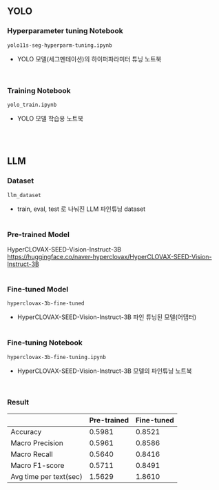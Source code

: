 
## YOLO
### Hyperparameter tuning Notebook
`yolo11s-seg-hyperparm-tuning.ipynb`
- YOLO 모델(세그멘테이션)의 하이퍼파라미터 튜닝 노트북
</br>

### Training Notebook
`yolo_train.ipynb`
- YOLO 모델 학습용 노트북

</br></br>


## LLM
### Dataset
`llm_dataset`
- train, eval, test 로 나눠진 LLM 파인튜닝 dataset
</br></br>

### Pre-trained Model
HyperCLOVAX-SEED-Vision-Instruct-3B</br>
https://huggingface.co/naver-hyperclovax/HyperCLOVAX-SEED-Vision-Instruct-3B
</br></br>

### Fine-tuned Model
`hyperclovax-3b-fine-tuned`
- HyperCLOVAX-SEED-Vision-Instruct-3B 파인 튜닝된 모델(어댑터)
</br></br>

### Fine-tuning Notebook
`hyperclovax-3b-fine-tuning.ipynb`
- HyperCLOVAX-SEED-Vision-Instruct-3B 모델의 파인튜닝 노트북  
</br>

### Result
|  | Pre-trained | Fine-tuned |
|------|-------|-------|
|Accuracy               | 0.5981   | 0.8521   |
|Macro Precision        | 0.5961   | 0.8586   |
|Macro Recall           | 0.5640   | 0.8416   |
|Macro F1-score         | 0.5711   | 0.8491   |
|Avg time per text(sec) | 1.5629   | 1.8610   |
